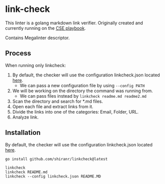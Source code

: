 # link-check

This linter is a golang markdown link verifier.
Originally created and currently running on the [CSE
playbook](https://github.com/microsoft/code-with-engineering-playbook).

Contains Megalinter descriptor.

## Process
When running only linkcheck:
1. By default, the checker will use the configuration linkcheck.json located [here](configuration/linkcheck.json).
   - We can pass a new configuration file by using `--config PATH` 
2. We will be working on the directory the command was running from.
   - We can pass files instead by `linkcheck readme.md readme2.md`
3. Scan the directory and search for *.md files.
4. Open each file and extract links from it.
5. Divide the links into one of the categories: Email, Folder, URL.
6. Analyze link.

## Installation

By default, the checker will use the configuration linkcheck.json located [here](configuration/linkcheck.json).

```shell
go install github.com/shiranr/linkcheck@latest

linkcheck
linkcheck README.md
linkcheck --config linkcheck.json README.MD
```
